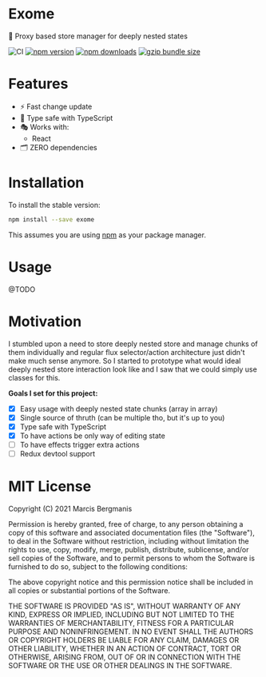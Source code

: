 # Exome
🎡 Proxy based store manager for deeply nested states

![CI](https://img.shields.io/github/workflow/status/Marcisbee/exome/CI?style=flat-square)
[![npm version](https://img.shields.io/npm/v/exome.svg?style=flat-square)](https://www.npmjs.com/package/exome)
[![npm downloads](https://img.shields.io/npm/dm/exome.svg?style=flat-square)](https://www.npmjs.com/package/exome)
[![gzip bundle size](https://img.shields.io/bundlephobia/minzip/exome?style=flat-square)](https://bundlephobia.com/result?p=exome)

# Features
- ⚡️ Fast change update
- 👮 Type safe with TypeScript
- 🎭 Works with:
  - React
- 🗂 ZERO dependencies

# Installation
To install the stable version:
```bash
npm install --save exome
```
This assumes you are using [npm](https://www.npmjs.com/package/exome) as your package manager.

# Usage
@TODO

# Motivation
I stumbled upon a need to store deeply nested store and manage chunks of them individually and regular flux selector/action architecture just didn't make much sense anymore. So I started to prototype what would ideal deeply nested store interaction look like and I saw that we could simply use classes for this.

**Goals I set for this project:**

- [x] Easy usage with deeply nested state chunks (array in array)
- [x] Single source of thruth (can be multiple tho, but it's up to you)
- [x] Type safe with TypeScript
- [x] To have actions be only way of editing state
- [ ] To have effects trigger extra actions
- [ ] Redux devtool support

# MIT License
Copyright (C) 2021 Marcis Bergmanis

Permission is hereby granted, free of charge, to any person obtaining a copy of this software and associated documentation files (the "Software"), to deal in the Software without restriction, including without limitation the rights to use, copy, modify, merge, publish, distribute, sublicense, and/or sell copies of the Software, and to permit persons to whom the Software is furnished to do so, subject to the following conditions:

The above copyright notice and this permission notice shall be included in all copies or substantial portions of the Software.

THE SOFTWARE IS PROVIDED "AS IS", WITHOUT WARRANTY OF ANY KIND, EXPRESS OR IMPLIED, INCLUDING BUT NOT LIMITED TO THE WARRANTIES OF MERCHANTABILITY, FITNESS FOR A PARTICULAR PURPOSE AND NONINFRINGEMENT. IN NO EVENT SHALL THE AUTHORS OR COPYRIGHT HOLDERS BE LIABLE FOR ANY CLAIM, DAMAGES OR OTHER LIABILITY, WHETHER IN AN ACTION OF CONTRACT, TORT OR OTHERWISE, ARISING FROM, OUT OF OR IN CONNECTION WITH THE SOFTWARE OR THE USE OR OTHER DEALINGS IN THE SOFTWARE.
